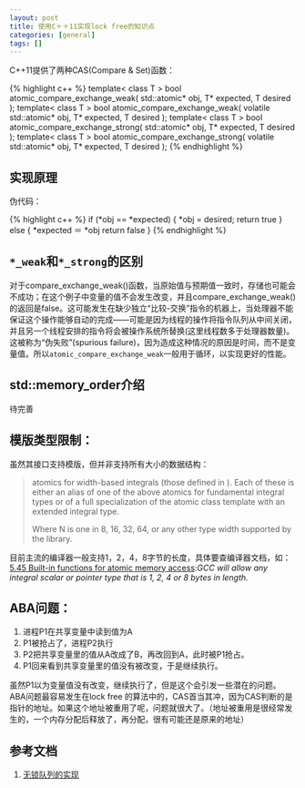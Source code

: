 ```yaml
---
layout: post
title: 使用C＋＋11实现lock free的知识点
categories: [general]
tags: []
---
```


C++11提供了两种CAS(Compare & Set)函数：

{% highlight c++ %}
template< class T >
bool atomic_compare_exchange_weak( std::atomic<T>* obj, 
                                   T* expected, T desired );
template< class T >
bool atomic_compare_exchange_weak( volatile std::atomic<T>* obj, 
                                   T* expected, T desired );
template< class T >
bool atomic_compare_exchange_strong( std::atomic<T>* obj,
                                     T* expected, T desired );
template< class T >
bool atomic_compare_exchange_strong( volatile std::atomic<T>* obj,
                                     T* expected, T desired );
{% endhighlight %}                                     
                               
## 实现原理

伪代码：

{% highlight c++ %}
if (*obj == *expected)
{
	*obj = desired;
	return true
}
else
{
	*expected ＝ *obj
	return false
}
{% endhighlight %}    

## `*_weak`和`*_strong`的区别

对于compare_exchange_weak()函数，当原始值与预期值一致时，存储也可能会不成功；在这个例子中变量的值不会发生改变，并且compare_exchange_weak()的返回是false。这可能发生在缺少独立“比较-交换”指令的机器上，当处理器不能保证这个操作能够自动的完成——可能是因为线程的操作将指令队列从中间关闭，并且另一个线程安排的指令将会被操作系统所替换(这里线程数多于处理器数量)。这被称为“伪失败”(spurious failure)，因为造成这种情况的原因是时间，而不是变量值。所以`atomic_compare_exchange_weak`一般用于循环，以实现更好的性能。

## std::memory_order介绍
待完善

## 模版类型限制：
虽然其接口支持模版，但并非支持所有大小的数据结构：

> atomics for width-based integrals (those defined in <cinttypes>).
Each of these is either an alias of one of the above atomics for fundamental integral types or of a full specialization of the atomic class template with an extended integral type.
> 
> Where N is one in 8, 16, 32, 64, or any other type width supported by the library.

目前主流的编译器一般支持1，2，4，8字节的长度，具体要查编译器文档，如：[5.45 Built-in functions for atomic memory access](https://gcc.gnu.org/onlinedocs/gcc-4.2.0/gcc/Atomic-Builtins.html):*GCC will allow any integral scalar or pointer type that is 1, 2, 4 or 8 bytes in length.*


## ABA问题：

1. 进程P1在共享变量中读到值为A
1. P1被抢占了，进程P2执行
1. P2把共享变量里的值从A改成了B，再改回到A，此时被P1抢占。
1. P1回来看到共享变量里的值没有被改变，于是继续执行。        

虽然P1以为变量值没有改变，继续执行了，但是这个会引发一些潜在的问题。ABA问题最容易发生在lock free 的算法中的，CAS首当其冲，因为CAS判断的是指针的地址。如果这个地址被重用了呢，问题就很大了。（地址被重用是很经常发生的，一个内存分配后释放了，再分配，很有可能还是原来的地址）

## 参考文档
1. [无锁队列的实现](http://coolshell.cn/articles/8239.html)  
                       
